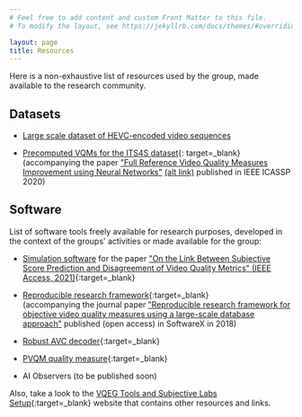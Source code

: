 ```yaml
---
# Feel free to add content and custom Front Matter to this file.
# To modify the layout, see https://jekyllrb.com/docs/themes/#overriding-theme-defaults

layout: page
title: Resources
---
```


Here is a non-exhaustive list of resources used by the group, made available to the research community.

## Datasets

* [Large scale dataset of HEVC-encoded video sequences]({{site.baseurl}}/resources/large_scale_dataset_HEVC)

* [Precomputed VQMs for the ITS4S dataset](https://media.polito.it/its4s/){: target=_blank}  
  (accompanying the paper ["Full Reference Video Quality Measures Improvement using Neural Networks"](http://dx.doi.org/10.1109/ICASSP40776.2020.9053739) [(alt link)](http://hdl.handle.net/11583/2840345) published in IEEE ICASSP 2020)


## Software

List of software tools freely available for research purposes, developed in the context of the groups' activities or made available for the group:

* [Simulation software]({{site.baseurl}}/software/IEEE_Access_source_code_paper_DOI_10.1109_ACCESS.2021.3127395.zip) for the paper ["On the Link Between Subjective Score Prediction and Disagreement of Video Quality Metrics" (IEEE Access, 2021)](http://dx.doi.org/10.1109/ACCESS.2021.3127395){:target=_blank}

* [Reproducible research framework](https://github.com/ElsevierSoftwareX/SOFTX-D-17-00069){:target=_blank}  
  (accompanying the journal paper ["Reproducible research framework for objective video quality measures using a large-scale database approach"](http://dx.doi.org/10.1016/j.softx.2017.09.004) published (open access) in SoftwareX in 2018)

* [Robust AVC decoder](https://media.polito.it/jeg){:target=_blank}

* [PVQM quality measure](https://media.polito.it/jeg){:target=_blank}

* AI Observers (to be published soon)

Also, take a look to the [VQEG Tools and Subjective Labs Setup](https://vqeg.github.io/software-tools/){:target=_blank} website that contains other resources and links.


